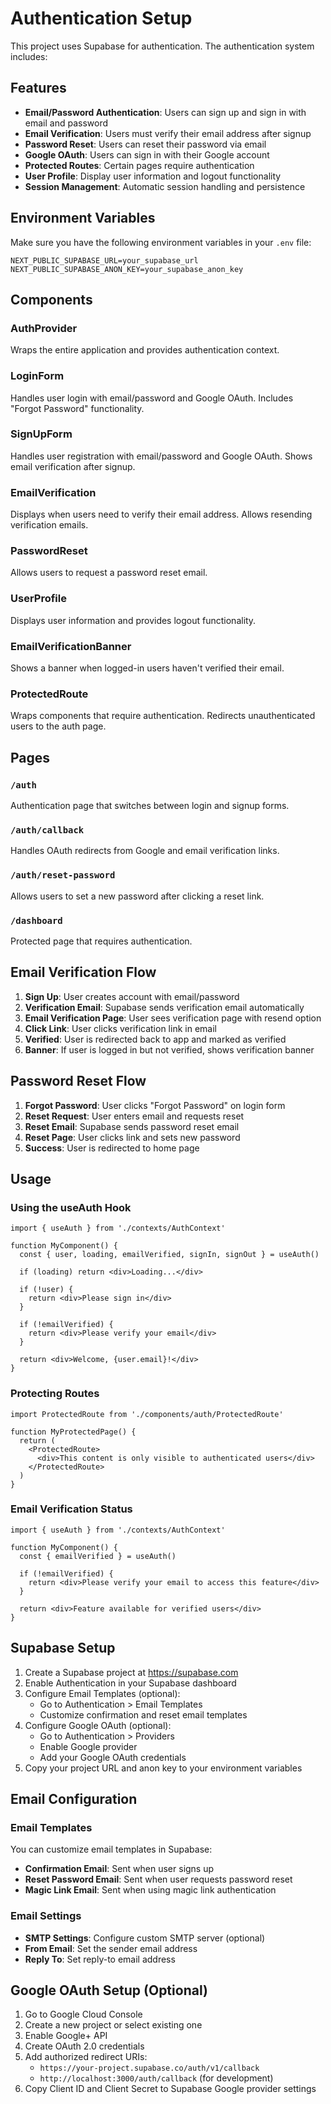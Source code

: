# Authentication Setup

This project uses Supabase for authentication. The authentication system includes:

## Features

- **Email/Password Authentication**: Users can sign up and sign in with email and password
- **Email Verification**: Users must verify their email address after signup
- **Password Reset**: Users can reset their password via email
- **Google OAuth**: Users can sign in with their Google account
- **Protected Routes**: Certain pages require authentication
- **User Profile**: Display user information and logout functionality
- **Session Management**: Automatic session handling and persistence

## Environment Variables

Make sure you have the following environment variables in your `.env` file:

```env
NEXT_PUBLIC_SUPABASE_URL=your_supabase_url
NEXT_PUBLIC_SUPABASE_ANON_KEY=your_supabase_anon_key
```

## Components

### AuthProvider
Wraps the entire application and provides authentication context.

### LoginForm
Handles user login with email/password and Google OAuth. Includes "Forgot Password" functionality.

### SignUpForm
Handles user registration with email/password and Google OAuth. Shows email verification after signup.

### EmailVerification
Displays when users need to verify their email address. Allows resending verification emails.

### PasswordReset
Allows users to request a password reset email.

### UserProfile
Displays user information and provides logout functionality.

### EmailVerificationBanner
Shows a banner when logged-in users haven't verified their email.

### ProtectedRoute
Wraps components that require authentication. Redirects unauthenticated users to the auth page.

## Pages

### `/auth`
Authentication page that switches between login and signup forms.

### `/auth/callback`
Handles OAuth redirects from Google and email verification links.

### `/auth/reset-password`
Allows users to set a new password after clicking a reset link.

### `/dashboard`
Protected page that requires authentication.

## Email Verification Flow

1. **Sign Up**: User creates account with email/password
2. **Verification Email**: Supabase sends verification email automatically
3. **Email Verification Page**: User sees verification page with resend option
4. **Click Link**: User clicks verification link in email
5. **Verified**: User is redirected back to app and marked as verified
6. **Banner**: If user is logged in but not verified, shows verification banner

## Password Reset Flow

1. **Forgot Password**: User clicks "Forgot Password" on login form
2. **Reset Request**: User enters email and requests reset
3. **Reset Email**: Supabase sends password reset email
4. **Reset Page**: User clicks link and sets new password
5. **Success**: User is redirected to home page

## Usage

### Using the useAuth Hook

```tsx
import { useAuth } from './contexts/AuthContext'

function MyComponent() {
  const { user, loading, emailVerified, signIn, signOut } = useAuth()
  
  if (loading) return <div>Loading...</div>
  
  if (!user) {
    return <div>Please sign in</div>
  }
  
  if (!emailVerified) {
    return <div>Please verify your email</div>
  }
  
  return <div>Welcome, {user.email}!</div>
}
```

### Protecting Routes

```tsx
import ProtectedRoute from './components/auth/ProtectedRoute'

function MyProtectedPage() {
  return (
    <ProtectedRoute>
      <div>This content is only visible to authenticated users</div>
    </ProtectedRoute>
  )
}
```

### Email Verification Status

```tsx
import { useAuth } from './contexts/AuthContext'

function MyComponent() {
  const { emailVerified } = useAuth()
  
  if (!emailVerified) {
    return <div>Please verify your email to access this feature</div>
  }
  
  return <div>Feature available for verified users</div>
}
```

## Supabase Setup

1. Create a Supabase project at https://supabase.com
2. Enable Authentication in your Supabase dashboard
3. Configure Email Templates (optional):
   - Go to Authentication > Email Templates
   - Customize confirmation and reset email templates
4. Configure Google OAuth (optional):
   - Go to Authentication > Providers
   - Enable Google provider
   - Add your Google OAuth credentials
5. Copy your project URL and anon key to your environment variables

## Email Configuration

### Email Templates
You can customize email templates in Supabase:
- **Confirmation Email**: Sent when user signs up
- **Reset Password Email**: Sent when user requests password reset
- **Magic Link Email**: Sent when using magic link authentication

### Email Settings
- **SMTP Settings**: Configure custom SMTP server (optional)
- **From Email**: Set the sender email address
- **Reply To**: Set reply-to email address

## Google OAuth Setup (Optional)

1. Go to Google Cloud Console
2. Create a new project or select existing one
3. Enable Google+ API
4. Create OAuth 2.0 credentials
5. Add authorized redirect URIs:
   - `https://your-project.supabase.co/auth/v1/callback`
   - `http://localhost:3000/auth/callback` (for development)
6. Copy Client ID and Client Secret to Supabase Google provider settings 
